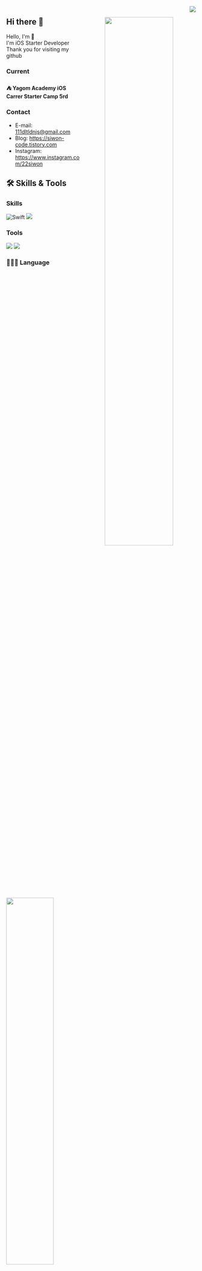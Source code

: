 

<img src="https://komarev.com/ghpvc/?username=saafaaari&amp;&amp;style=flat-square" align="right">

<div align="center">
  
<img align="right" width="60%" src="https://github-readme-stats.vercel.app/api?username=saafaaari&show_icons=true&theme=github_dark&hide="/>

  <div align="left">
    
## Hi there 👋
Hello, I'm  🧐<br>
I'm iOS Starter Developer<br>
Thank you for visiting my github<br>
  
### Current
#### ⛺️ Yagom Academy iOS Carrer Starter Camp 5rd

### Contact
- E-mail: 111dltldnjs@gmail.com
- Blog: https://siwon-code.tistory.com
- Instagram: https://www.instagram.com/22siwon
    
## 🛠 Skills & Tools

### Skills
![Swift](https://img.shields.io/badge/Swift-FA7343?style=flat-square&logo=Swift&logoColor=white) 
<img src="https://img.shields.io/badge/-iOS-%23000000?logo=Apple&logoColor=white"/>


### Tools
<img src="https://img.shields.io/badge/GitHub-181717?style=flat-square&logo=github&logoColor=white"/>
<img src="https://img.shields.io/badge/Git-F05032?style=flat-square&logo=Git&logoColor=white"/>
  
### 🧑🏻‍💻 Language
  
<img align="center" width="50%" src="https://github-readme-stats.vercel.app/api/top-langs/?username=FirstDo&theme=github_dark&exclude_repo=Computer-Science-Engineering&layout=compact&langs_count=10"/></a>
